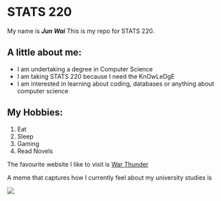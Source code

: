 # STATS 220

My name is ***Jun Wai*** This is my repo for STATS 220. 

## A little about me:

* I am undertaking a degree in Computer Science
* I am taking STATS 220 because I need the KnOwLeDgE
* I am interested in learning about coding, databases or anything about computer science

## My Hobbies:
1. Eat
2. Sleep
3. Gaming
4. Read Novels

The favourite website I like to visit is [War Thunder](https://warthunder.com/en/game/invite-friend)

A meme that captures how I currently feel about my university studies is

![](https://c.tenor.com/MGg0k3pcLWUAAAAC/chat-are.gif)
